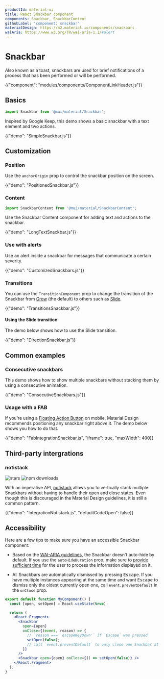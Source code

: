 ```yaml
---
productId: material-ui
title: React Snackbar component
components: Snackbar, SnackbarContent
githubLabel: 'component: snackbar'
materialDesign: https://m2.material.io/components/snackbars
waiAria: https://www.w3.org/TR/wai-aria-1.1/#alert
---
```


# Snackbar

<p class="description">Also known as a toast, snackbars are used for brief notifications of a process that has been performed or will be performed.</p>

{{"component": "modules/components/ComponentLinkHeader.js"}}

## Basics

```jsx
import Snackbar from '@mui/material/Snackbar';
```

Inspired by Google Keep, this demo shows a basic snackbar with a text element and two actions.

{{"demo": "SimpleSnackbar.js"}}

## Customization

### Position

Use the `anchorOrigin` prop to control the snackbar position on the screen.

{{"demo": "PositionedSnackbar.js"}}

### Content

```jsx
import SnackbarContent from '@mui/material/SnackbarContent';
```

Use the Snackbar Content component for adding text and actions to the snackbar.

{{"demo": "LongTextSnackbar.js"}}

### Use with alerts

Use an alert inside a snackbar for messages that communicate a certain severity.

{{"demo": "CustomizedSnackbars.js"}}

### Transitions

You can use the `TransitionComponent` prop to change the transition of the Snackbar from [Grow](/material-ui/transitions/#grow) (the default) to others such as [Slide](/material-ui/transitions/#slide).

{{"demo": "TransitionsSnackbar.js"}}

#### Using the Slide transition

The demo below shows how to use the Slide transition.

{{"demo": "DirectionSnackbar.js"}}

## Common examples

### Consecutive snackbars

This demo shows how to show multiple snackbars without stacking them by using a consecutive animation.

{{"demo": "ConsecutiveSnackbars.js"}}

### Usage with a FAB

If you're using a [Floating Action Button](/material-ui/react-floating-action-button/) on mobile, Material Design recommends positioning any snackbar right above it.
The demo below shows you how to do that.

{{"demo": "FabIntegrationSnackbar.js", "iframe": true, "maxWidth": 400}}

## Third-party intergrations

### notistack

![stars](https://img.shields.io/github/stars/iamhosseindhv/notistack.svg?style=social&label=Star)
![npm downloads](https://img.shields.io/npm/dm/notistack.svg)

With an imperative API, [notistack](https://github.com/iamhosseindhv/notistack) allows you to vertically stack multiple Snackbars without having to handle their open and close states.
Even though this is discouraged in the Material Design guidelines, it is still a common pattern.

{{"demo": "IntegrationNotistack.js", "defaultCodeOpen": false}}

## Accessibility

Here are a few tips to make sure you have an accessible Snackbar component:

- Based on the [WAI-ARIA guidelines](https://www.w3.org/TR/wai-aria-1.1/#alert), the Snackbar doesn't auto-hide by default.
  If you use the `autoHideDuration` prop, make sure to [provide sufficient time](https://www.w3.org/TR/UNDERSTANDING-WCAG20/time-limits.html) for the user to process the information displayed on it.

- All Snackbars are automatically dismissed by pressing <kbd class="key">Escape</kbd>. If you have multiple instances appearing at the same time and want <kbd class="key">Escape</kbd> to dismiss only the oldest currently open one, call `event.preventDefault` in the `onClose` prop.

```jsx
export default function MyComponent() {
  const [open, setOpen] = React.useState(true);

  return (
    <React.Fragment>
      <Snackbar
        open={open}
        onClose={(event, reason) => {
          // `reason === 'escapeKeyDown'` if `Escape` was pressed
          setOpen(false);
          // call `event.preventDefault` to only close one Snackbar at a time.
        }}
      />
      <Snackbar open={open} onClose={() => setOpen(false)} />
    </React.Fragment>
  );
}
```
